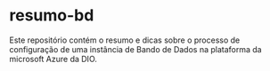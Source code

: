 # resumo-bd
Este repositório contém o resumo e dicas sobre o processo de configuração de uma instância de Bando de Dados na plataforma da microsoft Azure da DIO.
